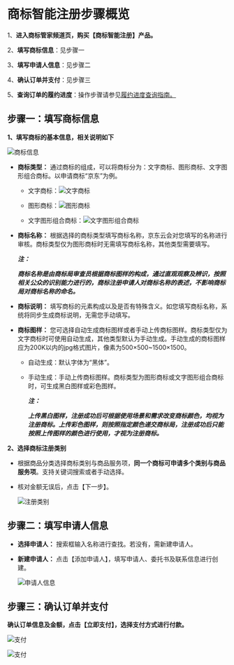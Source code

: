 # 商标智能注册步骤概览

1、**进入商标管家频道页，购买【商标智能注册】产品。**

2、**填写商标信息**：见步骤一

3、**填写申请人信息**：见步骤二

4、**确认订单并支付**：见步骤三

5、**查询订单的履约进度**：操作步骤请参见[履约进度查询指南。](https://docs.jdcloud.com/cn/trademark-butler/view-guide)



## 步骤一：填写商标信息

**1、填写商标的基本信息，相关说明如下**

![商标信息](https://static-ftcms.jd.com/p/files/637dd0d676c2a10453e2508a.png)

- **商标类型：** 通过商标的组成，可以将商标分为：文字商标、图形商标、文字图形组合商标。以申请商标“京东”为例。

   -   文字商标：![文字商标](https://static-ftcms.jd.com/p/files/637dd388e1fec54ed5df7b30.png)
 
   -   图形商标：![图形商标](https://static-ftcms.jd.com/p/files/637dd399f5229c4edbfa6380.png)

   -   文字图形组合商标：![文字图形组合商标](https://static-ftcms.jd.com/p/files/637dd3a5f5229c4edbfa6381.png)


- **商标名称：** 根据选择的商标类型填写商标名称，京东云会对您填写的名称进行审核。商标类型仅为图形商标时无需填写商标名称，其他类型需要填写。

   ***注：***
   
   ***商标名称是由商标局审查员根据商标图样的构成，通过直观观察及辨识，按照相关公众的识别能力进行的，商标注册申请人对商标名称的表述，不影响商标局对商标名称的命名。***

- **商标说明：** 填写商标的元素构成以及是否有特殊含义。如您填写商标名称，系统将同步生成商标说明，无需您手动填写。

- **商标图样：** 您可选择自动生成商标图样或者手动上传商标图样。商标类型仅为文字商标时可使用自动生成，其他类型默认为手动生成。手动生成的商标图样应为200K以内的jpg格式图片，像素为500×500~1500×1500。



   -   自动生成：默认字体为“黑体”。

   -   手动生成：手动上传商标图样。商标类型为图形商标或文字图形组合商标时，可生成黑白图样或彩色图样。

        ***注：***
       
        ***上传黑白图样，注册成功后可根据使用场景和需求改变商标颜色，均视为注册商标。上传彩色图样，则按照指定颜色递交商标局，注册成功后只能按照上传图样的颜色进行使用，才视为注册商标。***

**2、选择商标注册类别**


 - 	根据商品分类选择商标类别与商品服务项，**同一个商标可申请多个类别与商品服务项**。支持关键词搜索或者手动选择。

 - 	核对金额无误后，点击【下一步】。

    ![注册类别](https://static-ftcms.jd.com/p/files/637dd0f2e1fec54ed5df7b2d.png)



## 步骤二：填写申请人信息

- **选择申请人：** 搜索框输入名称进行查找。若没有，需新建申请人。

- **新建申请人：** 点击【添加申请人】，填写申请人、委托书及联系信息进行创建。

    ![申请人信息](https://static-ftcms.jd.com/p/files/637dd11776c2a10453e2508b.png)
    
    
## 步骤三：确认订单并支付

**确认订单信息及金额，点击【立即支付】，选择支付方式进行付款。**

![支付](https://static-ftcms.jd.com/p/files/637dd155f5229c4edbfa637f.png)


![支付](https://static-ftcms.jd.com/p/files/637dd16f341946045aef9fcb.png)




